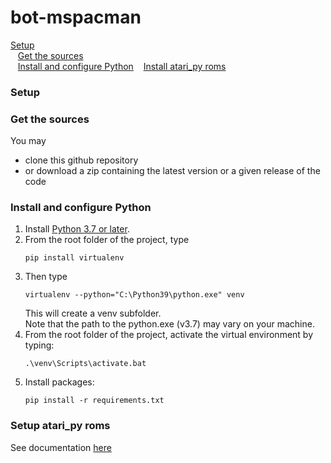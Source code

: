# bot-mspacman

[Setup](#setup)  
&nbsp;&nbsp;&nbsp;[Get the sources](#get-sources)  
&nbsp;&nbsp;&nbsp;[Install and configure Python](#setup-python)
&nbsp;&nbsp;&nbsp;[Install atari_py roms](#setup-atari-py-roms)

<a id="setup"></a>

### Setup

<a id="setup"></a>

### Get the sources

You may

- clone this github repository
- or download a zip containing the latest version or a given release of the code

<a id="setup-python"></a>

### Install and configure Python

1.  Install [Python 3.7 or later](https://www.python.org/downloads/).
2.  From the root folder of the project, type
    ```
    pip install virtualenv
    ```
3.  Then type
    ```
    virtualenv --python="C:\Python39\python.exe" venv
    ```
    This will create a venv subfolder.  
    Note that the path to the python.exe (v3.7) may vary on your machine.
4.  From the root folder of the project, activate the virtual environment by typing:
    ```
    .\venv\Scripts\activate.bat
    ```
5.  Install packages:
    ```
    pip install -r requirements.txt
    ```

<a id="setup-atari-py-roms"></a>

### Setup atari_py roms

See documentation [here](https://github.com/openai/atari-py#roms)
